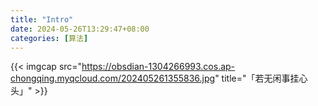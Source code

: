 ```yaml
---
title: "Intro"
date: 2024-05-26T13:29:47+08:00
categories: [算法]
---
```


{{< imgcap src="https://obsdian-1304266993.cos.ap-chongqing.myqcloud.com/202405261355836.jpg" title="「若无闲事挂心头」" >}}
